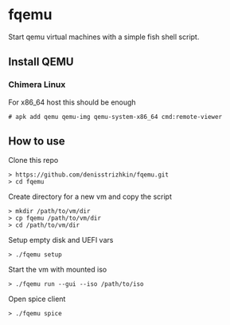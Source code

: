 # fqemu

Start qemu virtual machines with a simple fish shell script.

## Install QEMU

### Chimera Linux

For x86_64 host this should be enough

```console
# apk add qemu qemu-img qemu-system-x86_64 cmd:remote-viewer
```

## How to use

Clone this repo

```console
> https://github.com/denisstrizhkin/fqemu.git
> cd fqemu
```

Create directory for a new vm and copy the script

```console
> mkdir /path/to/vm/dir
> cp fqemu /path/to/vm/dir
> cd /path/to/vm/dir
```

Setup empty disk and UEFI vars

```
> ./fqemu setup
```

Start the vm with mounted iso

```
> ./fqemu run --gui --iso /path/to/iso
```

Open spice client

```
> ./fqemu spice
```
